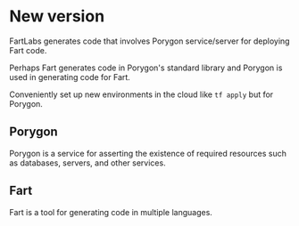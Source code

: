 # New version

FartLabs generates code that involves Porygon service/server for deploying Fart
code.

Perhaps Fart generates code in Porygon's standard library and Porygon is used in
generating code for Fart.

Conveniently set up new environments in the cloud like `tf apply` but for
Porygon.

## Porygon

Porygon is a service for asserting the existence of required resources such as
databases, servers, and other services.

## Fart

Fart is a tool for generating code in multiple languages.
